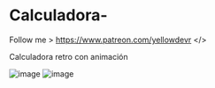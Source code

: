 # Calculadora-
Follow me > https://www.patreon.com/yellowdevr </>

Calculadora retro con animación <br> 

![image](https://user-images.githubusercontent.com/119133109/208256292-e5448cbf-07bc-4a71-af67-7935d9701bf2.png)
![image](https://user-images.githubusercontent.com/119133109/208256299-c086b595-e69c-4463-938b-8e0b6ff4524c.png)

